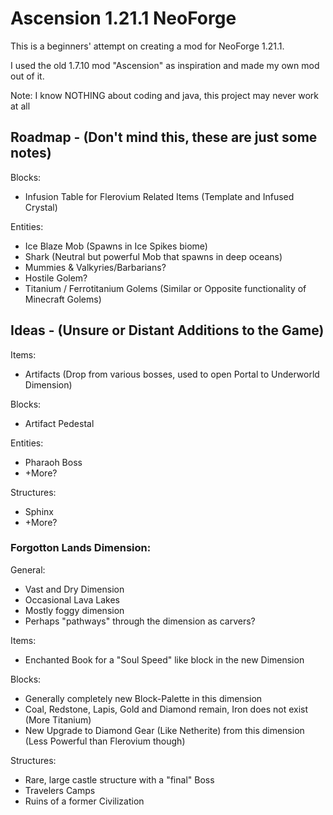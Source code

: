 # Ascension 1.21.1 NeoForge
This is a beginners' attempt on creating a mod for NeoForge 1.21.1.

I used the old 1.7.10 mod "Ascension" as inspiration and made my own mod out of it.

Note: I know NOTHING about coding and java, this project may never work at all

## Roadmap - (Don't mind this, these are just some notes)
Blocks:
- Infusion Table for Flerovium Related Items (Template and Infused Crystal)

Entities:
- Ice Blaze Mob (Spawns in Ice Spikes biome)
- Shark (Neutral but powerful Mob that spawns in deep oceans)
- Mummies & Valkyries/Barbarians?
- Hostile Golem?
- Titanium / Ferrotitanium Golems (Similar or Opposite functionality of Minecraft Golems)


## Ideas - (Unsure or Distant Additions to the Game)
Items:
- Artifacts (Drop from various bosses, used to open Portal to Underworld Dimension)

Blocks:
- Artifact Pedestal
 
Entities:
- Pharaoh Boss
- +More?

Structures:
- Sphinx
- +More?

### Forgotton Lands Dimension:
General:
- Vast and Dry Dimension
- Occasional Lava Lakes
- Mostly foggy dimension
- Perhaps "pathways" through the dimension as carvers?

Items:
- Enchanted Book for a "Soul Speed" like block in the new Dimension

Blocks:
- Generally completely new Block-Palette in this dimension
- Coal, Redstone, Lapis, Gold and Diamond remain, Iron does not exist (More Titanium)
- New Upgrade to Diamond Gear (Like Netherite) from this dimension (Less Powerful than Flerovium though)

Structures:
- Rare, large castle structure with a "final" Boss
- Travelers Camps
- Ruins of a former Civilization
